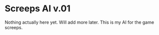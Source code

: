 # Screeps AI v.01

Nothing actually here yet. Will add more later. This is my AI for the game screeps.
